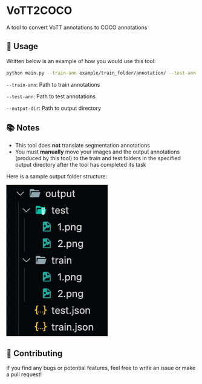 # VoTT2COCO
A tool to convert VoTT annotations to COCO annotations

## 🔨 Usage
Written below is an example of how you would use this tool:

```bash
python main.py --train-ann example/train_folder/annotation/ --test-ann example/test_folder/annotation/ --output-dir output
```

`--train-ann`: Path to train annotations

`--test-ann`: Path to test annotations

`--output-dir`: Path to output directory

## 📚 Notes
- This tool does **not** translate segmentation annotations
- You must **manually** move your images and the output annotations (produced by this tool) to the train and test folders in the specified output directory after the tool has completed its task

Here is a sample output folder structure:

![Sample Output Folder Structure](folder-structure.png)

## 🎉 Contributing
If you find any bugs or potential features, feel free to write an issue or make a pull request!
